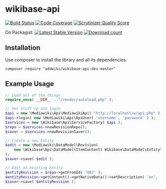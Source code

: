 wikibase-api
==================
[![Build Status](https://travis-ci.org/addwiki/wikibase-api.png?branch=master)](https://travis-ci.org/addwiki/wikibase-api)
[![Code Coverage](https://scrutinizer-ci.com/g/addwiki/wikibase-api/badges/coverage.png?s=ca6d4e50e3ce5b9937a24928d8762af31d4e108c)](https://scrutinizer-ci.com/g/addwiki/wikibase-api/)
[![Scrutinizer Quality Score](https://scrutinizer-ci.com/g/addwiki/wikibase-api/badges/quality-score.png?s=41faa1f91a7d359370de48c4dec28cdd5db47b0d)](https://scrutinizer-ci.com/g/addwiki/wikibase-api/)

On Packagist:
[![Latest Stable Version](https://poser.pugx.org/addwiki/wikibase-api/version.png)](https://packagist.org/packages/addwiki/wikibase-api)
[![Download count](https://poser.pugx.org/addwiki/wikibase-api/d/total.png)](https://packagist.org/packages/addwiki/wikibase-api)

## Installation

Use composer to install the library and all its dependencies:

    composer require "addwiki/wikibase-api:dev-master"


Example Usage
------

```php
// Load all of the things
require_once( __DIR__ . "/vendor/autoload.php" );

// Set stuff up and login
$api = new \Mediawiki\Api\MediawikiApi( "http://localhost/w/api.php" );
$api->login( new \Mediawiki\Api\ApiUser( 'username', 'password' ) );
$services = new \Wikibase\Api\ServiceFactory( $api );
$repo = $services->newRevisionRepo();
$saver = $services->newRevisionSaver();

// Create a new Entity
$edit = new \Mediawiki\DataModel\Revision(
	new \Wikibase\Api\DataModel\ItemContent( Wikibase\DataModel\Entity\Item::newEmpty() )
);
$saver->save( $edit );

// Edit an existing Entity
$entityRevision = $repo->getFromId( 'Q87' );
$entityRevision->getContent()->getNativeData()->setDescription( 'en', 'I am A description' );
$saver->save( $entityRevision );
```